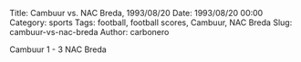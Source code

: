 Title: Cambuur vs. NAC Breda, 1993/08/20
Date: 1993/08/20 00:00
Category: sports
Tags: football, football scores, Cambuur, NAC Breda
Slug: cambuur-vs-nac-breda
Author: carbonero


Cambuur 1 - 3 NAC Breda
